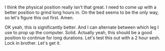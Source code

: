 I think the physical position really isn't that great. I need to come up with a better position to grind long hours in. On the bed seems to be the only way, so let's figure this out first. Amen.

OK yeah, this is significantly better. And I can alternate between which leg I use to prop up the computer. Solid. Actually yeah, this should be a good position to continue for long durations. Let's test this out with a 2 hour sesh. Lock in brother. Let's get it.